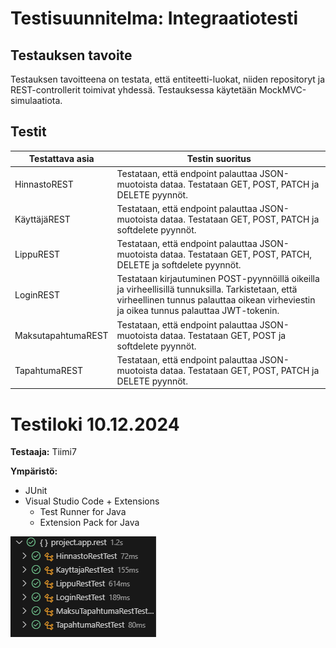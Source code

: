 # Testisuunnitelma: Integraatiotesti

## Testauksen tavoite

Testauksen tavoitteena on testata, että entiteetti-luokat, niiden repositoryt ja REST-controllerit toimivat yhdessä. Testauksessa käytetään MockMVC-simulaatiota.

## Testit

 **Testattava asia**                | **Testin suoritus**
 ---------------------------------- | -------------------
HinnastoREST | Testataan, että endpoint palauttaa JSON-muotoista dataa. Testataan GET, POST, PATCH ja DELETE pyynnöt. 
KäyttäjäREST | Testataan, että endpoint palauttaa JSON-muotoista dataa. Testataan GET, POST, PATCH ja softdelete pyynnöt.
LippuREST | Testataan, että endpoint palauttaa JSON-muotoista dataa. Testataan GET, POST, PATCH, DELETE ja softdelete pyynnöt.
LoginREST | Testataan kirjautuminen POST-pyynnöillä oikeilla ja virheellisillä tunnuksilla. Tarkistetaan, että virheellinen tunnus palauttaa oikean virheviestin ja oikea tunnus palauttaa JWT-tokenin.
MaksutapahtumaREST | Testataan, että endpoint palauttaa JSON-muotoista dataa. Testataan GET, POST ja softdelete pyynnöt.
TapahtumaREST    | Testataan, että endpoint palauttaa JSON-muotoista dataa. Testataan GET, POST, PATCH ja DELETE pyynnöt.


Testiloki 10.12.2024
=======================

**Testaaja:** Tiimi7

**Ympäristö:**
- JUnit 
- Visual Studio Code + Extensions
    - Test Runner for Java
    - Extension Pack for Java

![Kuvakaappaus testituloksista](integraatiotestit.png)